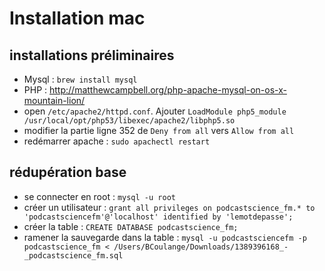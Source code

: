 # Installation mac

## installations préliminaires

* Mysql : `brew install mysql`
* PHP : http://matthewcampbell.org/php-apache-mysql-on-os-x-mountain-lion/
* open `/etc/apache2/httpd.conf`. Ajouter `LoadModule php5_module    /usr/local/opt/php53/libexec/apache2/libphp5.so`
* modifier la partie ligne 352 de `Deny from all` vers `Allow from all`
* redémarrer apache : `sudo apachectl restart`

## rédupération base 

* se connecter en root : `mysql -u root`
* créer un utilisateur : `grant all privileges on podcastscience_fm.* to 'podcastsciencefm'@'localhost' identified by 'lemotdepasse';`
* créer la table : `CREATE DATABASE podcastscience_fm;`
* ramener la sauvegarde dans la table : `mysql -u podcastsciencefm -p podcastscience_fm < /Users/BCoulange/Downloads/1389396168_-_podcastscience_fm.sql`